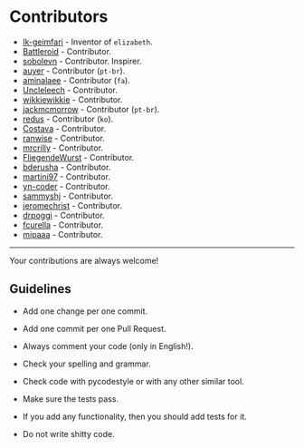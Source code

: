 # Contributors

- [lk-geimfari](https://github.com/lk-geimfari) - Inventor of `elizabeth`.
- [Battleroid](https://github.com/Battleroid) - Contributor.
- [sobolevn](https://github.com/sobolevn) - Contributor. Inspirer.
- [auyer](https://github.com/auyer) - Contributor (`pt-br`).
- [aminalaee](https://github.com/aminalaee) - Contributor (`fa`).
- [Uncleleech](https://github.com/Uncleleech)  - Contributor.
- [wikkiewikkie](https://github.com/wikkiewikkie) - Contributor.
- [jackmcmorrow](https://github.com/jackmcmorrow) - Contributor (`pt-br`).
- [redus](https://github.com/redus) - Contributor (`ko`).
- [Costava](https://github.com/Costava) - Contributor.
- [ranwise](https://github.com/ranwise) - Contributor.
- [mrcrilly](https://github.com/mrcrilly) - Contributor.
- [FliegendeWurst](https://github.com/FliegendeWurst) - Contributor.
- [bderusha](https://github.com/bderusha) - Contributor.
- [martini97](https://github.com/martini97) - Contributor.
- [yn-coder](https://github.com/yn-coder) - Contributor.
- [sammyshj](https://github.com/sammyshj) - Contributor.
- [jeromechrist](https://github.com/jeromechrist) - Contributor.
- [drpoggi](https://github.com/drpoggi) - Contributor.
- [fcurella](https://github.com/fcurella) - Contributor.
- [mipaaa](https://github.com/mipaaa) - Contributor.

---

Your contributions are always welcome!

## Guidelines

- Add one change per one commit.

- Add one commit per one Pull Request.

- Always comment your code (only in English!).

- Check your spelling and grammar.

- Check code with pycodestyle or with any other similar tool.

- Make sure the tests pass.

- If you add any functionality, then you should add tests for it.

- Do not write shitty code.


